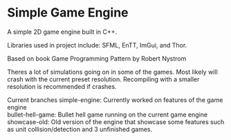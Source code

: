 
# Simple Game Engine

A simple 2D game engine built in C++.

Libraries used in project include: SFML, EnTT, ImGui, and Thor. 

Based on book Game Programming Pattern by Robert Nystrom

Theres a lot of simulations going on in some of the games. Most likely will crash with the current preset resolution.
Recompiling with a smaller resolution is recommended if crashes.

Current branches
simple-engine: Currently worked on features of the game engine  
bullet-hell-game: Bullet hell game running on the current game engine  
showcase-old: Old version of the engine that showcase some features such as unit collision/detection and 3 unfinished games.  
